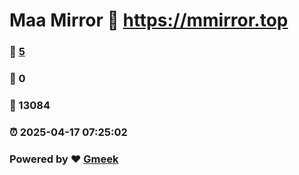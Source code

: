 # Maa Mirror :link: https://mmirror.top 
### :page_facing_up: [5](https://mmirror.top/tag.html) 
### :speech_balloon: 0 
### :hibiscus: 13084 
### :alarm_clock: 2025-04-17 07:25:02 
### Powered by :heart: [Gmeek](https://github.com/Meekdai/Gmeek)
